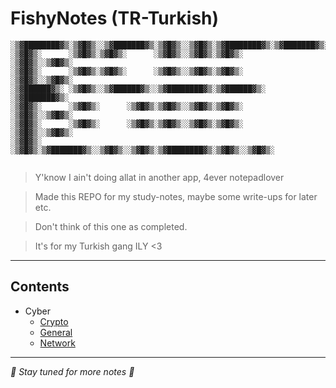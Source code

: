 # FishyNotes (TR-Turkish)

```
░▒▓████████▓▒░▒▓█▓▒░░▒▓███████▓▒░▒▓█▓▒░░▒▓█▓▒░▒▓████████▓▒░▒▓███████▓▒░  
░▒▓█▓▒░      ░▒▓█▓▒░▒▓█▓▒░      ░▒▓█▓▒░░▒▓█▓▒░▒▓█▓▒░      ░▒▓█▓▒░░▒▓█▓▒░ 
░▒▓█▓▒░      ░▒▓█▓▒░▒▓█▓▒░      ░▒▓█▓▒░░▒▓█▓▒░▒▓█▓▒░      ░▒▓█▓▒░░▒▓█▓▒░ 
░▒▓██████▓▒░ ░▒▓█▓▒░░▒▓██████▓▒░░▒▓████████▓▒░▒▓██████▓▒░ ░▒▓███████▓▒░  
░▒▓█▓▒░      ░▒▓█▓▒░      ░▒▓█▓▒░▒▓█▓▒░░▒▓█▓▒░▒▓█▓▒░      ░▒▓█▓▒░░▒▓█▓▒░ 
░▒▓█▓▒░      ░▒▓█▓▒░      ░▒▓█▓▒░▒▓█▓▒░░▒▓█▓▒░▒▓█▓▒░      ░▒▓█▓▒░░▒▓█▓▒░ 
░▒▓█▓▒░      ░▒▓█▓▒░▒▓███████▓▒░░▒▓█▓▒░░▒▓█▓▒░▒▓████████▓▒░▒▓█▓▒░░▒▓█▓▒░ 
                                                                         
```

> Y'know I ain't doing allat in another app, 4ever notepadlover

> Made this REPO for my study-notes, maybe some write-ups for later etc.

> Don't think of this one as completed.

> It's for my Turkish gang ILY <3

---

## Contents
- Cyber
  - [Crypto](./Cyber/Crypto)
  - [General](./Cyber/General)
  - [Network](./Cyber/Network)

---
*🪼 Stay tuned for more notes 🪼*
